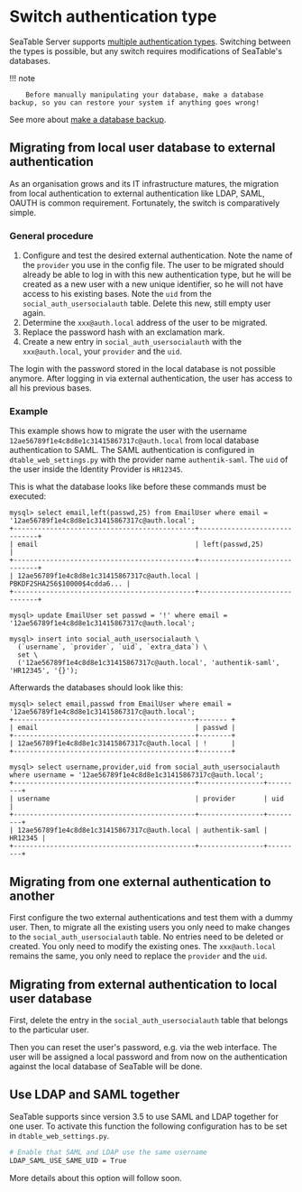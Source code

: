 # Switch authentication type

SeaTable Server supports [multiple authentication types](./overview.md). Switching between the types is possible, but any switch requires modifications of SeaTable's databases.

!!! note

        Before manually manipulating your database, make a database backup, so you can restore your system if anything goes wrong!

See more about [make a database backup](../../maintenance/backup-recovery.md).

## Migrating from local user database to external authentication

As an organisation grows and its IT infrastructure matures, the migration from local authentication to external authentication like LDAP, SAML, OAUTH is common requirement. Fortunately, the switch is comparatively simple.

### General procedure

1. Configure and test the desired external authentication. Note the name of the `provider` you use in the config file. The user to be migrated should already be able to log in with this new authentication type, but he will be created as a new user with a new unique identifier, so he will not have access to his existing bases. Note the `uid` from the `social_auth_usersocialauth` table. Delete this new, still empty user again.
2. Determine the `xxx@auth.local` address of the user to be migrated.
3. Replace the password hash with an exclamation mark.
4. Create a new entry in `social_auth_usersocialauth` with the `xxx@auth.local`, your `provider` and the `uid`.

The login with the password stored in the local database is not possible anymore. After logging in via external authentication, the user has access to all his previous bases.

### Example

This example shows how to migrate the user with the username `12ae56789f1e4c8d8e1c31415867317c@auth.local` from local database authentication to SAML. The SAML authentication is configured in `dtable_web_settings.py` with the provider name `authentik-saml`. The `uid` of the user inside the Identity Provider is `HR12345`.

This is what the database looks like before these commands must be executed:

```
mysql> select email,left(passwd,25) from EmailUser where email = '12ae56789f1e4c8d8e1c31415867317c@auth.local';
+---------------------------------------------+------------------------------+
| email                                       | left(passwd,25)              |
+---------------------------------------------+------------------------------+
| 12ae56789f1e4c8d8e1c31415867317c@auth.local | PBKDF2SHA256$10000$4cdda6... |
+---------------------------------------------+------------------------------+

mysql> update EmailUser set passwd = '!' where email = '12ae56789f1e4c8d8e1c31415867317c@auth.local';

mysql> insert into social_auth_usersocialauth \
  (`username`, `provider`, `uid`, `extra_data`) \
  set \
  ('12ae56789f1e4c8d8e1c31415867317c@auth.local', 'authentik-saml', 'HR12345', '{}');
```

Afterwards the databases should look like this:

```
mysql> select email,passwd from EmailUser where email = '12ae56789f1e4c8d8e1c31415867317c@auth.local';
+---------------------------------------------+------- +
| email                                       | passwd |
+---------------------------------------------+--------+
| 12ae56789f1e4c8d8e1c31415867317c@auth.local | !      |
+---------------------------------------------+--------+

mysql> select username,provider,uid from social_auth_usersocialauth where username = '12ae56789f1e4c8d8e1c31415867317c@auth.local';
+---------------------------------------------+----------------+---------+
| username                                    | provider       | uid     |
+---------------------------------------------+----------------+---------+
| 12ae56789f1e4c8d8e1c31415867317c@auth.local | authentik-saml | HR12345 |
+---------------------------------------------+----------------+---------+
```

## Migrating from one external authentication to another

First configure the two external authentications and test them with a dummy user. Then, to migrate all the existing users you only need to make changes to the `social_auth_usersocialauth` table. No entries need to be deleted or created. You only need to modify the existing ones. The `xxx@auth.local` remains the same, you only need to replace the `provider` and the `uid`.

## Migrating from external authentication to local user database

First, delete the entry in the `social_auth_usersocialauth` table that belongs to the particular user.

Then you can reset the user's password, e.g. via the web interface. The user will be assigned a local password and from now on the authentication against the local database of SeaTable will be done.

## Use LDAP and SAML together

SeaTable supports since version 3.5 to use SAML and LDAP together for one user. To activate this function the following configuration has to be set in `dtable_web_settings.py`.

```bash
# Enable that SAML and LDAP use the same username
LDAP_SAML_USE_SAME_UID = True
```

More details about this option will follow soon.

